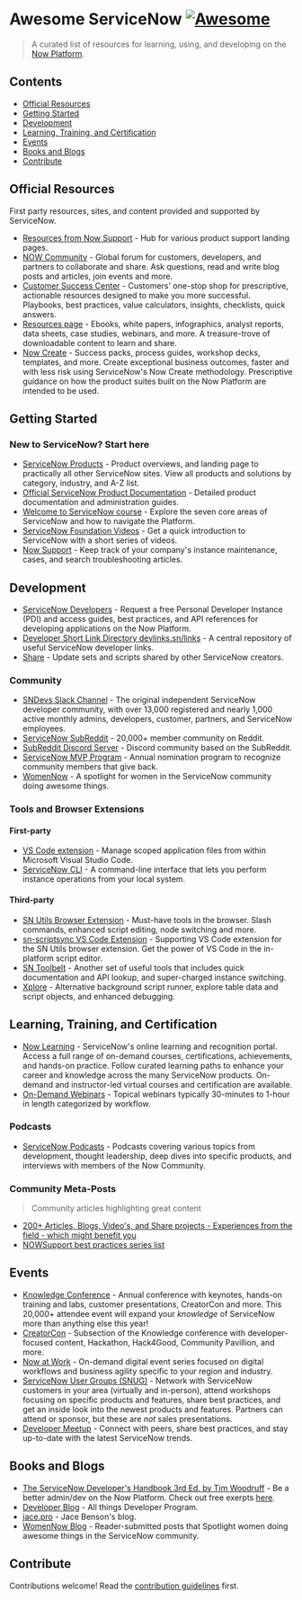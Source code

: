 # Awesome ServiceNow [![Awesome](https://awesome.re/badge.svg)](https://awesome.re)

> A curated list of resources for learning, using, and developing on the [Now Platform](https://www.servicenow.com/).

## Contents

- [Official Resources](#official-resources)
- [Getting Started](#getting-started)
- [Development](#development)
- [Learning, Training, and Certification](#learning-training-and-certification)
- [Events](#events)
- [Books and Blogs](#books-and-blogs)
- [Contribute](#contribute)

## Official Resources

First party resources, sites, and content provided and supported by ServiceNow.

- [Resources from Now Support](https://support.servicenow.com/kb?id=kb_article_view&sysparm_article=KB0540930) - Hub for various product support landing pages.
- [NOW Community](https://community.servicenow.com/community?id=community_home) - Global forum for customers, developers, and partners to collaborate and share. Ask questions, read and write blog posts and articles, join events and more.
- [Customer Success Center](https://www.servicenow.com/success.html) - Customers' one-stop shop for prescriptive, actionable resources designed to make you more successful. Playbooks, best practices, value calculators, insights, checklists, quick answers.
- [Resources page](https://www.servicenow.com/resources.html) - Ebooks, white papers, infographics, analyst reports, data sheets, case studies, webinars, and more. A treasure-trove of downloadable content to learn and share.
- [Now Create](https://nowlearning.servicenow.com/nowcreate) - Success packs, process guides, workshop decks, templates, and more. Create exceptional business outcomes, faster and with less risk using ServiceNow's Now Create methodology. Prescriptive guidance on how the product suites built on the Now Platform are intended to be used.

## Getting Started

### New to ServiceNow? Start here

- [ServiceNow Products](https://www.servicenow.com/products-by-category.html) - Product overviews, and landing page to practically all other ServiceNow sites. View all products and solutions by category, industry, and A-Z list.
- [Official ServiceNow Product Documentation](https://docs.servicenow.com/) - Detailed product documentation and administration guides.
- [Welcome to ServiceNow course](https://nowlearning.servicenow.com/lxp/en/now-platform/welcome-to-servicenow?id=learning_course_prev&course_id=2f61d383475cf95890542034846d4307) - Explore the seven core areas of ServiceNow and how to navigate the Platform.
- [ServiceNow Foundation Videos](https://community.servicenow.com/community?id=community_article&sys_id=a2dc2a65dbd0dbc01dcaf3231f96197e) - Get a quick introduction to ServiceNow with a short series of videos.
- [Now Support](https://support.servicenow.com/now) - Keep track of your company's instance maintenance, cases, and search troubleshooting articles.

## Development

- [ServiceNow Developers](https://developer.servicenow.com/) - Request a free Personal Developer Instance (PDI) and access guides, best practices, and API references for developing applications on the Now Platform.
- [Developer Short Link Directory devlinks.sn/links](https://devlink.sn/links) - A central repository of useful ServiceNow developer links.
- [Share](https://developer.servicenow.com/connect.do#!/share) - Update sets and scripts shared by other ServiceNow creators.

### Community

- [SNDevs Slack Channel](https://sndevs.com/) - The original independent ServiceNow developer community, with over 13,000 registered and nearly 1,000 active monthly admins, developers, customer, partners, and ServiceNow employees.
- [ServiceNow SubReddit](https://www.reddit.com/r/servicenow) - 20,000+ member community on Reddit.
- [SubReddit Discord Server](https://discord.com/invite/EBXYZw3) - Discord community based on the SubReddit.
- [ServiceNow MVP Program](https://www.servicenow.com/community/mvp-program/ct-p/mvp) - Annual nomination program to recognize community members that give back.
- [WomenNow](https://www.womennow.sn/) - A spotlight for women in the ServiceNow community doing awesome things.

### Tools and Browser Extensions

#### First-party

- [VS Code extension](https://marketplace.visualstudio.com/items?itemName=ServiceNow.now-vscode) - Manage scoped application files from within Microsoft Visual Studio Code.
- [ServiceNow CLI](https://docs.servicenow.com/bundle/rome-application-development/page/build/servicenow-cli/concept/servicenow-cli.html) - A command-line interface that lets you perform instance operations from your local system.

#### Third-party

- [SN Utils Browser Extension](https://www.arnoudkooi.com/) - Must-have tools in the browser. Slash commands, enhanced script editing, node switching and more.
- [sn-scriptsync VS Code Extension](https://marketplace.visualstudio.com/items?itemName=arnoudkooicom.sn-scriptsync) - Supporting VS Code extension for the SN Utils browser extension. Get the power of VS Code in the in-platform script editor.
- [SN Toolbelt](https://chrome.google.com/webstore/detail/servicenow-tool-belt/jflcifhpkilfaomlnikfaaccmpidkmln) - Another set of useful tools that includes quick documentation and API lookup, and super-charged instance switching.
- [Xplore](https://github.com/jneale/Xplore) - Alternative background script runner, explore table data and script objects, and enhanced debugging.

## Learning, Training, and Certification

- [Now Learning](https://nowlearning.service-now.com/lxp) - ServiceNow's online learning and recognition portal. Access a full range of on-demand courses, certifications, achievements, and hands-on practice. Follow curated learning paths to enhance your career and knowledge across the many ServiceNow products. On-demand and instructor-led virtual courses and certification are available.
- [On-Demand Webinars](https://www.servicenow.com/events/on-demand-webinars.html) - Topical webinars typically 30-minutes to 1-hour in length categorized by workflow.

### Podcasts

- [ServiceNow Podcasts](https://community.servicenow.com/community?id=community_static&sys_id=935466acdbaa94d49e691ea66896199a) - Podcasts covering various topics from development, thought leadership, deep dives into specific products, and interviews with members of the Now Community.

### Community Meta-Posts

> Community articles highlighting great content

- [200+ Articles, Blogs, Video's, and Share projects - Experiences from the field - which might benefit you](https://community.servicenow.com/community?id=community_blog&sys_id=14e51965db2200d013b5fb24399619fb)
- [NOWSupport best practices series list](https://community.servicenow.com/community?id=community_blog&sys_id=6e7d6269dbd0dbc01dcaf3231f9619c0)

## Events

- [Knowledge Conference](https://knowledge.servicenow.com/) - Annual conference with keynotes, hands-on training and labs, customer presentations, CreatorCon and more. This 20,000+ attendee event will expand your _knowledge_ of ServiceNow more than anything else this year!
- [CreatorCon](https://knowledge.servicenow.com/creatorcon.html) - Subsection of the Knowledge conference with developer-focused content, Hackathon, Hack4Good, Community Pavillion, and more.
- [Now at Work](https://www.servicenow.com/now-at-work.html) - On-demand digital event series focused on digital workflows and business agility specific to your region and industry.
- [ServiceNow User Groups (SNUG)](https://community.servicenow.com/community?id=community_user_group) - Network with ServiceNow customers in your area (virtually and in-person), attend workshops focusing on specific products and features, share best practices, and get an inside look into the newest products and features. Partners can attend or sponsor, but these are _not_ sales presentations.
- [Developer Meetup](https://www.meetup.com/pro/servicenowdevprogram/) - Connect with peers, share best practices, and stay up-to-date with the latest ServiceNow trends.

## Books and Blogs

- [The ServiceNow Developer's Handbook 3rd Ed. by Tim Woodruff](https://handbook.snc.guru/) - Be a better admin/dev on the Now Platform. Check out free exerpts [here](https://timothywoodruff.com/handbook-exports).
- [Developer Blog](https://www.servicenow.com/community/developer-advocate-blog/bg-p/developer-advocate-blog) - All things Developer Program.
- [jace.pro](https://jace.pro/blog/) - Jace Benson's blog.
- [WomenNow Blog](https://www.womennow.sn/posts) - Reader-submitted posts that Spotlight women doing awesome things in the ServiceNow community.

## Contribute

Contributions welcome! Read the [contribution guidelines](contributing.md) first.
